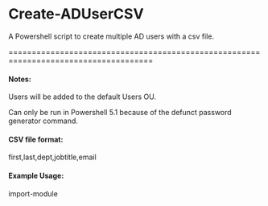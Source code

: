 # Create-ADUserCSV

A Powershell script to create multiple AD users with a csv file.

=====================================================================================
#### Notes:

Users will be added to the default Users OU.

Can only be run in Powershell 5.1 because of the defunct password generator command.

#### CSV file format:

first,last,dept,jobtitle,email

#### Example Usage:

import-module <script filepath>

Create-ADUserCSV -csvpath <csv file path>

=====================================================================================
